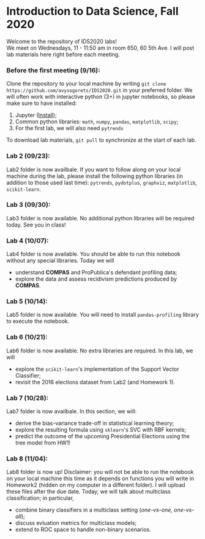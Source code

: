 # Introduction to Data Science, Fall 2020

Welcome to the repository of IDS2020 labs!  
We meet on Wednesdays, 11 - 11:50 am in room 650, 60 5th Ave.
I will post lab materials here right before each meeting.

### Before the first meeting (9/16):
Clone the repository to your local machine by writing ```git clone https://github.com/avysogorets/IDS2020.git``` in your preferred folder.
We will often work with interactive python (3+) in jupyter notebooks, so please make sure to have installed:
 1. Jupyter ([Install](https://jupyter.org/install));
 2. Common python libraries: ```math```, ```numpy```, ```pandas```, ```matplotlib```, ```scipy```;
 3. For the first lab, we will also need ```pytrends```
 

To download lab materials, ```git pull``` to synchronize at the start of each lab.

### Lab 2 (09/23):
Lab2 folder is now availbale. If you want to follow along on your local machine during the lab, please install the following python libraries (in addition to those used last time): ```pytrends```, ```pydotplus```, ```graphviz```, ```matplotlib```, ```scikit-learn```.

### Lab 3 (09/30):
Lab3 folder is now available. No additional python libraries will be required today. See you in class!

### Lab 4 (10/07):
Lab4 folder is now available. You should be able to run this notebook without any special libraries. Today we will
 - understand **COMPAS** and ProPublica's defendant profiling data;
 - explore the data and assess recidivism predictions produced by **COMPAS**.

### Lab 5 (10/14):
Lab5 folder is now available. You will need to install ```pandas-profiling``` library to execute the notebook.

### Lab 6 (10/21):
Lab6 folder is now available. No extra libraries are required. In this lab, we will
- explore the ```scikit-learn```'s implementation of the Support Vector Classifier;
- revisit the 2016 elections dataset from Lab2 (and Homework 1).

### Lab 7 (10/28):
Lab7 folder is now availbale. In this section, we will:
- derive the bias-variance trade-off in statistical learning theory; 
- explore the resulting formula using ```sklearn```'s SVC with RBF kernels;
- predict the outcome of the upcoming Presidential Elections using the tree model from HW1!

### Lab 8 (11/04):
Lab8 folder is now up! Disclaimer: you will not be able to run the notebook on your local machine this time as it depends on functions you will write in Homework2 (hidden on my computer in a different folder). I will upload these files after the due date. Today, we will talk about multiclass classification; in particular,
- combine binary classifiers in a multiclass setting (*one-vs-one, one-vs-all*);
- discuss evluation metrics for multiclass models;
- extend to ROC space to handle non-binary scenarios.
